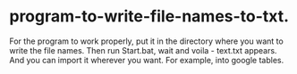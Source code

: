 # program-to-write-file-names-to-txt.
For the program to work properly, put it in the directory where you want to write the file names. 
Then run Start.bat, wait and voila - text.txt appears. 
And you can import it wherever you want. 
For example, into google tables.
